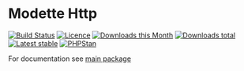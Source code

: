 # Modette Http

[![Build Status](https://img.shields.io/travis/modette/core-ext-http.svg?style=flat-square)](https://travis-ci.org/modette/core-ext-http)
[![Licence](https://img.shields.io/packagist/l/modette/core-ext-http.svg?style=flat-square)](https://packagist.org/packages/modette/core-ext-http)
[![Downloads this Month](https://img.shields.io/packagist/dm/modette/core-ext-http.svg?style=flat-square)](https://packagist.org/packages/modette/core-ext-http)
[![Downloads total](https://img.shields.io/packagist/dt/modette/core-ext-http.svg?style=flat-square)](https://packagist.org/packages/modette/core-ext-http)
[![Latest stable](https://img.shields.io/packagist/v/modette/core-ext-http.svg?style=flat-square)](https://packagist.org/packages/modette/core-ext-http)
[![PHPStan](https://img.shields.io/badge/PHPStan-enabled-brightgreen.svg?style=flat-square)](https://github.com/phpstan/phpstan)

For documentation see [main package](https://github.com/modette/modette)
